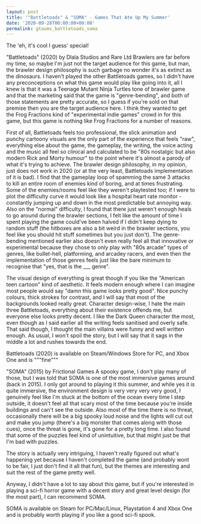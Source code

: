 ```yaml
---
layout: post
title: '"Battletoads" & "SOMA" - Games That Ate Up My Summer'
date: '2020-09-28T00:00:00+00:00'
permalink: gtaums_battletoads_soma
---
```

The 'eh, it's cool I guess' special!

"Battletoads" (2020) by Dlala Studios and Rare Ltd
Brawlers are far before my time, so maybe I'm just not the target audience for this game, but man, the brawler design philosophy is such garbage no wonder it's as extinct as the dinosaurs. I haven't played the other Battletoads games, so I didn't have any preconceptions on what this game would play like going into it, all I knew is that it was a Teenage Mutant Ninja Turtles tone of brawler game and that the marketing said that the game is "genre-bending", and both of those statements are pretty accurate, so I guess if you're sold on that premise then you are the target audience here. I think they wanted to get the Frog Fractions kind of "experimental indie games" crowd in for this game, but this game is nothing like Frog Fractions for a number of reasons. 

First of all, Battletoads feels too professional, the slick animation and punchy cartoony visuals are the only part of the experience that feels "raw", everything else about the game, the gameplay, the writing, the voice acting and the music all feel so clinical and calculated to be "80s nostalgic but also modern Rick and Morty humour" to the point where it's almost a parody of what it's trying to achieve. The brawler design philosophy, in my opinion, just does not work in 2020 (or at the very least, Battletoads implementation of it is bad). I find that the gameplay loop of spamming the same 3 attacks to kill an entire room of enemies kind of boring, and at times frustrating. Some of the enemies/rooms feel like they weren't playtested too; if I were to plot the difficulty curve it would look like a hospital heart rate monitor - constantly jumping up and down in the most predictable but annoying way. Also on the "normal" difficulty, I found that there just weren't enough heals to go around during the brawler sections, I felt like the amount of time I spent playing the game could've been halved if I didn't keep dying to random stuff (the hitboxes are also a bit weird in the brawler sections, you feel like you should hit stuff sometimes but you just don't). The genre-bending mentioned earlier also doesn't even really feel all that innovative or experimental because they chose to only play with "80s arcade" types of genres, like bullet-hell, platforming, and arcadey racers, and even then the implementation of those genres feels just like the bare minimum to recognise that "yes, that is the ___ genre". 

The visual design of everything is great though if you like the "American teen cartoon" kind of aesthetic. It feels modern enough where I can imagine most people would say "damn this game looks pretty good". Nice punchy colours, thick strokes for contrast, and I will say that most of the backgrounds looked really great. Character design-wise, I hate the main three Battletoads, everything about their existence offends me, but everyone else looks pretty decent. I like the Dark Queen character the most, even though as I said earlier all the writing feels sanitised and overly safe. That said though, I thought the main villains were funny and well written enough. As usual, I won't spoil the story, but I will say that it sags in the middle a lot and rushes towards the end.

Battletoads (2020) is available on Steam/Windows Store for PC, and Xbox One and is """fine"""

"SOMA" (2015) by Frictional Games
A spooky game, I don't play many of those, but I was told that SOMA is one of the most immersive games around (back in 2015). I only got around to playing it this summer, and while yes it is quite immersive, the environment design is very very very very good, I genuinely feel like I'm stuck at the bottom of the ocean every time I step outside, it doesn't feel all that scary most of the time because you're inside buildings and can't see the outside. Also most of the time there is no threat, occasionally there will be a big spooky loud noise and the lights will cut out and make you jump (there's a big monster that comes along with those cues), once the threat is gone, it's gone for a pretty long time. I also found that some of the puzzles feel kind of unintuitive, but that might just be that I'm bad with puzzles. 

The story is actually very intriguing, I haven't really figured out what's happening yet because I haven't completed the game (and probably wont to be fair, I just don't find it all that fun), but the themes are interesting and suit the rest of the game pretty well.

Anyway, I didn't have a lot to say about this game, but if you're interested in playing a sci-fi horror game with a decent story and great level design (for the most part), I can recommend SOMA. 

SOMA is available on Steam for PC/Mac/Linux, Playstation 4 and Xbox One and is probably worth playing if you like a good sci-fi spook.
